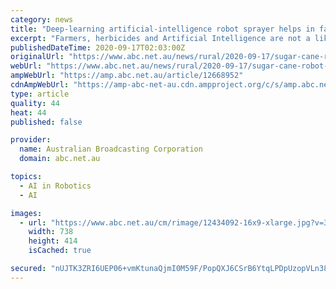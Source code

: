 ```yaml
---
category: news
title: "Deep-learning artificial-intelligence robot sprayer helps in farming fight to save Great Barrier Reef"
excerpt: "Farmers, herbicides and Artificial Intelligence are not a likely match, but AI that targets weeds may be a game changer for reef catchment farmers."
publishedDateTime: 2020-09-17T02:03:00Z
originalUrl: "https://www.abc.net.au/news/rural/2020-09-17/sugar-cane-robot-sprayer-save-great-barrier-reef/12668952"
webUrl: "https://www.abc.net.au/news/rural/2020-09-17/sugar-cane-robot-sprayer-save-great-barrier-reef/12668952"
ampWebUrl: "https://amp.abc.net.au/article/12668952"
cdnAmpWebUrl: "https://amp-abc-net-au.cdn.ampproject.org/c/s/amp.abc.net.au/article/12668952"
type: article
quality: 44
heat: 44
published: false

provider:
  name: Australian Broadcasting Corporation
  domain: abc.net.au

topics:
  - AI in Robotics
  - AI

images:
  - url: "https://www.abc.net.au/cm/rimage/12434092-16x9-xlarge.jpg?v=3"
    width: 738
    height: 414
    isCached: true

secured: "nUJTK3ZRI6UEP06+vmKtunaQjmI0M59F/PopQXJ6CSrB6YtqLPDpUzopVLn388KDiiB8KT/X7wZVr+huVjh0/hcWqnndj3vprW/nL9FsDvzBDqiUpV3C83AJZ+2V5ABmj+gbI9TtORP/ec4SzZsAVigydIGymsVAt8dmiLNdoil2li+JlLyH1Vjr6szSFx6xatojH3ulWmx+UiRiET+ng+gEVfG4h9IEDK7eISC944prgBEX58SCUgD0zkuvZNdtOfbNdA8PbTZs467hOXi5LwVCXJ2ZTZ7jCsZc3JUCXiNVuWqtulJkaKTTKtcyvroWJ9AdIh9UzC2GNfdncgi4+/dyTvQkfHoaX6l9NAP4QGc=;lRO41U23a1QQalT2Fd7UfA=="
---
```


